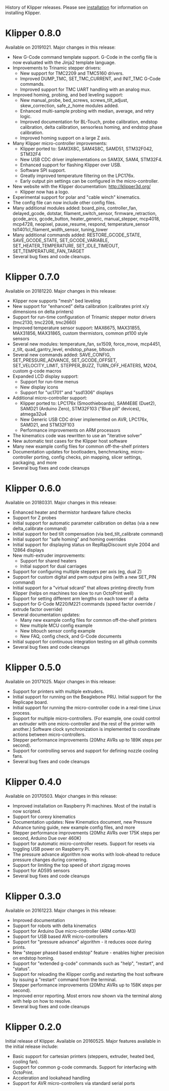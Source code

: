 History of Klipper releases. Please see
[installation](Installation.md) for information on installing Klipper.

Klipper 0.8.0
=============

Available on 20191021. Major changes in this release:
* New G-Code command template support. G-Code in the config file is
  now evaluated with the Jinja2 template language.
* Improvements to Trinamic stepper drivers:
  * New support for TMC2209 and TMC5160 drivers.
  * Improved DUMP_TMC, SET_TMC_CURRENT, and INIT_TMC G-Code commands.
  * Improved support for TMC UART handling with an analog mux.
* Improved homing, probing, and bed leveling support:
  * New manual_probe, bed_screws, screws_tilt_adjust, skew_correction,
    safe_z_home modules added.
  * Enhanced multi-sample probing with median, average, and retry
    logic.
  * Improved documentation for BL-Touch, probe calibration, endstop
    calibration, delta calibration, sensorless homing, and endstop
    phase calibration.
  * Improved homing support on a large Z axis.
* Many Klipper micro-controller improvements:
  * Klipper ported to: SAM3X8C, SAM4S8C, SAMD51, STM32F042, STM32F4
  * New USB CDC driver implementations on SAM3X, SAM4, STM32F4.
  * Enhanced support for flashing Klipper over USB.
  * Software SPI support.
  * Greatly improved temperature filtering on the LPC176x.
  * Early output pin settings can be configured in the
    micro-controller.
* New website with the Klipper documentation: http://klipper3d.org/
  * Klipper now has a logo.
* Experimental support for polar and "cable winch" kinematics.
* The config file can now include other config files.
* Many additional modules added: board_pins, controller_fan,
  delayed_gcode, dotstar, filament_switch_sensor, firmware_retraction,
  gcode_arcs, gcode_button, heater_generic, manual_stepper, mcp4018,
  mcp4728, neopixel, pause_resume, respond, temperature_sensor
  tsl1401cl_filament_width_sensor, tuning_tower
* Many additional commands added: RESTORE_GCODE_STATE,
  SAVE_GCODE_STATE, SET_GCODE_VARIABLE, SET_HEATER_TEMPERATURE,
  SET_IDLE_TIMEOUT, SET_TEMPERATURE_FAN_TARGET
* Several bug fixes and code cleanups.

Klipper 0.7.0
=============

Available on 20181220. Major changes in this release:
* Klipper now supports "mesh" bed leveling
* New support for "enhanced" delta calibration (calibrates print x/y
  dimensions on delta printers)
* Support for run-time configuration of Trinamic stepper motor drivers
  (tmc2130, tmc2208, tmc2660)
* Improved temperature sensor support: MAX6675, MAX31855, MAX31856,
  MAX31865, custom thermistors, common pt100 style sensors
* Several new modules: temperature_fan, sx1509, force_move, mcp4451,
  z_tilt, quad_gantry_level, endstop_phase, bltouch
* Several new commands added: SAVE_CONFIG, SET_PRESSURE_ADVANCE,
  SET_GCODE_OFFSET, SET_VELOCITY_LIMIT, STEPPER_BUZZ, TURN_OFF_HEATERS,
  M204, custom g-code macros
* Expanded LCD display support:
  * Support for run-time menus
  * New display icons
  * Support for "uc1701" and "ssd1306" displays
* Additional micro-controller support:
  * Klipper ported to: LPC176x (Smoothieboards), SAM4E8E (Duet2),
    SAMD21 (Arduino Zero), STM32F103 ("Blue pill" devices), atmega32u4
  * New Generic USB CDC driver implemented on AVR, LPC176x, SAMD21, and
    STM32F103
  * Performance improvements on ARM processors
* The kinematics code was rewritten to use an "iterative solver"
* New automatic test cases for the Klipper host software
* Many new example config files for common off-the-shelf printers
* Documentation updates for bootloaders, benchmarking,
    micro-controller porting, config checks, pin mapping, slicer
    settings, packaging, and more
* Several bug fixes and code cleanups

Klipper 0.6.0
=============

Available on 20180331. Major changes in this release:
* Enhanced heater and thermistor hardware failure checks
* Support for Z probes
* Initial support for automatic parameter calibration on deltas (via a
  new delta_calibrate command)
* Initial support for bed tilt compensation (via bed_tilt_calibrate
  command)
* Initial support for "safe homing" and homing overrides
* Initial support for displaying status on RepRapDiscount style 2004
  and 12864 displays
* New multi-extruder improvements:
  * Support for shared heaters
  * Initial support for dual carriages
* Support for configuring multiple steppers per axis (eg, dual Z)
* Support for custom digital and pwm output pins (with a new SET_PIN command)
* Initial support for a "virtual sdcard" that allows printing directly
  from Klipper (helps on machines too slow to run OctoPrint well)
* Support for setting different arm lengths on each tower of a delta
* Support for G-Code M220/M221 commands (speed factor override /
  extrude factor override)
* Several documentation updates:
  * Many new example config files for common off-the-shelf printers
  * New multiple MCU config example
  * New bltouch sensor config example
  * New FAQ, config check, and G-Code documents
* Initial support for continuous integration testing on all github commits
* Several bug fixes and code cleanups

Klipper 0.5.0
=============

Available on 20171025. Major changes in this release:

* Support for printers with multiple extruders.
* Initial support for running on the Beaglebone PRU. Initial support
  for the Replicape board.
* Initial support for running the micro-controller code in a real-time
  Linux process.
* Support for multiple micro-controllers. (For example, one could
  control an extruder with one micro-controller and the rest of the
  printer with another.) Software clock synchronization is implemented
  to coordinate actions between micro-controllers.
* Stepper performance improvements (20Mhz AVRs up to 189K steps per
  second).
* Support for controlling servos and support for defining nozzle
  cooling fans.
* Several bug fixes and code cleanups

Klipper 0.4.0
=============

Available on 20170503. Major changes in this release:

* Improved installation on Raspberry Pi machines. Most of the install
  is now scripted.
* Support for corexy kinematics
* Documentation updates: New Kinematics document, new Pressure Advance
  tuning guide, new example config files, and more
* Stepper performance improvements (20Mhz AVRs over 175K steps per
  second, Arduino Due over 460K)
* Support for automatic micro-controller resets. Support for resets
  via toggling USB power on Raspberry Pi.
* The pressure advance algorithm now works with look-ahead to reduce
  pressure changes during cornering.
* Support for limiting the top speed of short zigzag moves
* Support for AD595 sensors
* Several bug fixes and code cleanups

Klipper 0.3.0
=============

Available on 20161223. Major changes in this release:

* Improved documentation
* Support for robots with delta kinematics
* Support for Arduino Due micro-controller (ARM cortex-M3)
* Support for USB based AVR micro-controllers
* Support for "pressure advance" algorithm - it reduces ooze during
  prints.
* New "stepper phased based endstop" feature - enables higher
  precision on endstop homing.
* Support for "extended g-code" commands such as "help", "restart",
  and "status".
* Support for reloading the Klipper config and restarting the host
  software by issuing a "restart" command from the terminal.
* Stepper performance improvements (20Mhz AVRs up to 158K steps per
  second).
* Improved error reporting. Most errors now shown via the terminal
  along with help on how to resolve.
* Several bug fixes and code cleanups

Klipper 0.2.0
=============

Initial release of Klipper. Available on 20160525. Major features
available in the initial release include:

* Basic support for cartesian printers (steppers, extruder, heated
  bed, cooling fan).
* Support for common g-code commands. Support for interfacing with
  OctoPrint.
* Acceleration and lookahead handling
* Support for AVR micro-controllers via standard serial ports
